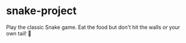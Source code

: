 # snake-project
Play the classic Snake game.
Eat the food but don't hit the walls or your own tail! 🐍
